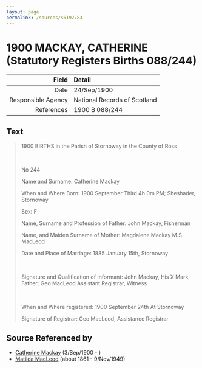 ```yaml
---
layout: page
permalink: /sources/s6192783
---
```


# 1900 MACKAY, CATHERINE (Statutory Registers Births 088/244)

Field | Detail
---:|:---
Date | 24/Sep/1900
Responsible Agency | National Records of Scotland
References | 1900 B 088/244

## Text

> 1900 BIRTHS in the Parish of Stornoway in the County of Ross
>
> <br/>
>
> No 244
>
> Name and Surname: Catherine Mackay
>
> When and Where Born: 1900 September Third 4h 0m PM; Sheshader, Stornoway
>
> Sex: F
>
> Name, Surname and Profession of Father: John Mackay, Fisherman
>
> Name, and Maiden Surname of Mother: Magdalene Mackay M.S. MacLeod
>
> Date and Place of Marriage: 1885 January 15th, Stornoway
>
> <br/>
>
> Signature and Qualification of Informant: John Mackay, His X Mark, Father; Geo MacLeod Assistant Registrar, Witness
>
> <br/>
>
> When and Where registered: 1900 September 24th At Stornoway
>
> Signature of Registrar: Geo MacLeod, Assistance Registrar
>

## Source Referenced by

* [Catherine Mackay](../people/@28166672@-catherine-mackay-b1900-9-3-d.md) (3/Sep/1900 - )
* [Matilda MacLeod](../people/@31540392@-matilda-macleod-b1861-d1949-11-9.md) (about 1861 - 9/Nov/1949)
